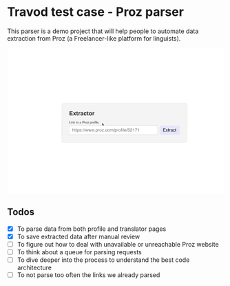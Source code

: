 # Travod test case - Proz parser
This parser is a demo project that will help people to automate data extraction from Proz (a Freelancer-like platform for linguists).

![](public/demo.gif)

## Todos
- [x] To parse data from both profile and translator pages
- [x] To save extracted data after manual review
- [ ] To figure out how to deal with unavailable or unreachable Proz website
- [ ] To think about a queue for parsing requests
- [ ] To dive deeper into the process to understand the best code architecture
- [ ] To not parse too often the links we already parsed
